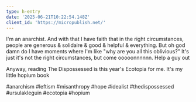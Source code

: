 ```yaml
---
type: h-entry
date: '2025-06-21T10:22:54.148Z'
client_id: 'https://micropublish.net/'
---
```

I'm an anarchist. And with that I have faith that in the right circumstances, people are generous & solidaire & good & helpful & everything. But oh god damn do I have moments where I'm like "why are you all this oblivious?" It's just it's not the right circumstances, but come ooooonnnnnn. Help a guy out

Anyway, reading The Dispossessed is this year's Ecotopia for me. It's my little hopium book

#anarchism #leftism #misanthropy #hope #idealist #thedispossessed #ursulakleguin #ecotopia #hopium
